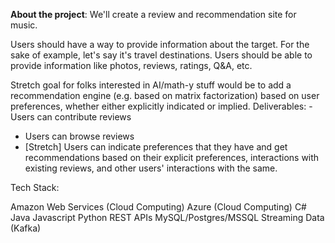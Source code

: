 **About the project**:
We'll create a review and recommendation site for music.

Users should have a way to provide information about the target. For the sake of example, let's say it's travel destinations. Users should be able to provide information like photos, reviews, ratings, Q&A, etc.

Stretch goal for folks interested in AI/math-y stuff would be to add a recommendation engine (e.g. based on matrix factorization) based on user preferences, whether either explicitly indicated or implied.
Deliverables: - Users can contribute reviews
- Users can browse reviews
- [Stretch] Users can indicate preferences that they have and get recommendations based on their explicit preferences, interactions with existing reviews, and other users' interactions with the same.

Tech Stack:

Amazon Web Services (Cloud Computing)
Azure (Cloud Computing)
C#
Java
Javascript
Python
REST APIs
MySQL/Postgres/MSSQL
Streaming Data (Kafka)

